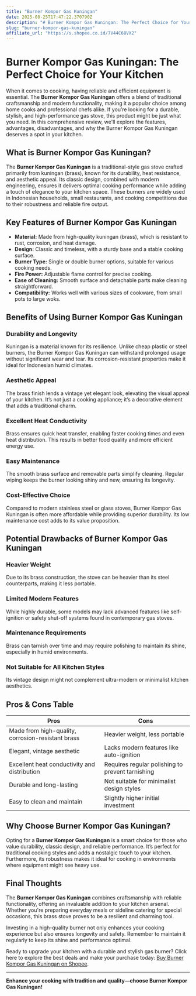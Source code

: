 ```yaml
---
title: "Burner Kompor Gas Kuningan"
date: 2025-08-25T17:47:22.370790Z
description: "# Burner Kompor Gas Kuningan: The Perfect Choice for Your Kitchen..."
slug: "burner-kompor-gas-kuningan"
affiliate_url: "https://s.shopee.co.id/7V44C68VX2"
---
```

# Burner Kompor Gas Kuningan: The Perfect Choice for Your Kitchen

When it comes to cooking, having reliable and efficient equipment is essential. The **Burner Kompor Gas Kuningan** offers a blend of traditional craftsmanship and modern functionality, making it a popular choice among home cooks and professional chefs alike. If you’re looking for a durable, stylish, and high-performance gas stove, this product might be just what you need. In this comprehensive review, we'll explore the features, advantages, disadvantages, and why the Burner Kompor Gas Kuningan deserves a spot in your kitchen.

## What is Burner Kompor Gas Kuningan?

The **Burner Kompor Gas Kuningan** is a traditional-style gas stove crafted primarily from kuningan (brass), known for its durability, heat resistance, and aesthetic appeal. Its classic design, combined with modern engineering, ensures it delivers optimal cooking performance while adding a touch of elegance to your kitchen space. These burners are widely used in Indonesian households, small restaurants, and cooking competitions due to their robustness and reliable fire output.

## Key Features of Burner Kompor Gas Kuningan

- **Material:** Made from high-quality kuningan (brass), which is resistant to rust, corrosion, and heat damage.
- **Design:** Classic and timeless, with a sturdy base and a stable cooking surface.
- **Burner Type:** Single or double burner options, suitable for various cooking needs.
- **Fire Power:** Adjustable flame control for precise cooking.
- **Ease of Cleaning:** Smooth surface and detachable parts make cleaning straightforward.
- **Compatibility:** Works well with various sizes of cookware, from small pots to large woks.

## Benefits of Using Burner Kompor Gas Kuningan

### Durability and Longevity
Kuningan is a material known for its resilience. Unlike cheap plastic or steel burners, the Burner Kompor Gas Kuningan can withstand prolonged usage without significant wear and tear. Its corrosion-resistant properties make it ideal for Indonesian humid climates.

### Aesthetic Appeal
The brass finish lends a vintage yet elegant look, elevating the visual appeal of your kitchen. It’s not just a cooking appliance; it’s a decorative element that adds a traditional charm.

### Excellent Heat Conductivity
Brass ensures quick heat transfer, enabling faster cooking times and even heat distribution. This results in better food quality and more efficient energy use.

### Easy Maintenance
The smooth brass surface and removable parts simplify cleaning. Regular wiping keeps the burner looking shiny and new, ensuring its longevity.

### Cost-Effective Choice
Compared to modern stainless steel or glass stoves, Burner Kompor Gas Kuningan is often more affordable while providing superior durability. Its low maintenance cost adds to its value proposition.

## Potential Drawbacks of Burner Kompor Gas Kuningan

### Heavier Weight
Due to its brass construction, the stove can be heavier than its steel counterparts, making it less portable.

### Limited Modern Features
While highly durable, some models may lack advanced features like self-ignition or safety shut-off systems found in contemporary gas stoves.

### Maintenance Requirements
Brass can tarnish over time and may require polishing to maintain its shine, especially in humid environments.

### Not Suitable for All Kitchen Styles
Its vintage design might not complement ultra-modern or minimalist kitchen aesthetics.

## Pros & Cons Table

| Pros                                              | Cons                                              |
|---------------------------------------------------|---------------------------------------------------|
| Made from high-quality, corrosion-resistant brass | Heavier weight, less portable                   |
| Elegant, vintage aesthetic                        | Lacks modern features like auto-ignition       |
| Excellent heat conductivity and distribution    | Requires regular polishing to prevent tarnishing |
| Durable and long-lasting                         | Not suitable for minimalist design styles    |
| Easy to clean and maintain                       | Slightly higher initial investment            |

## Why Choose Burner Kompor Gas Kuningan?

Opting for a **Burner Kompor Gas Kuningan** is a smart choice for those who value durability, classic design, and reliable performance. It’s perfect for traditional cooking styles and adds a nostalgic touch to your kitchen. Furthermore, its robustness makes it ideal for cooking in environments where equipment might see heavy use.

## Final Thoughts

The **Burner Kompor Gas Kuningan** combines craftsmanship with reliable functionality, offering an invaluable addition to your kitchen arsenal. Whether you're preparing everyday meals or sideline catering for special occasions, this brass stove proves to be a resilient and charming tool.

Investing in a high-quality burner not only enhances your cooking experience but also ensures longevity and safety. Remember to maintain it regularly to keep its shine and performance optimal.

Ready to upgrade your kitchen with a durable and stylish gas burner? Click here to explore the best deals and make your purchase today: [Buy Burner Kompor Gas Kuningan on Shopee](https://s.shopee.co.id/7V44C68VX2).

---

**Enhance your cooking with tradition and quality—choose Burner Kompor Gas Kuningan!**